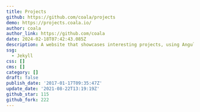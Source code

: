 ```yaml
---
title: Projects
github: https://github.com/coala/projects
demo: https://projects.coala.io/
author: coala
author_link: https://github.com/coala
date: 2024-02-18T07:42:43.085Z
description: A website that showcases interesting projects, using Angular JS.
ssg:
  - Jekyll
css: []
cms: []
category: []
draft: false
publish_date: '2017-01-17T09:35:47Z'
update_date: '2021-08-22T13:19:19Z'
github_star: 115
github_fork: 222
---
```

